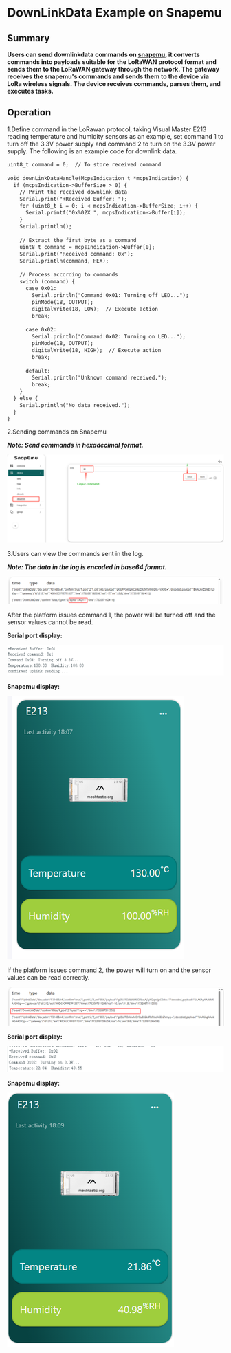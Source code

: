 # DownLinkData Example on Snapemu

## Summary

**Users can send downlinkdata commands on [snapemu](https://platform.snapemu.com/user/login), it converts commands into payloads suitable for the LoRaWAN protocol format and sends them to the LoRaWAN gateway through the network. The gateway receives the snapemu's commands and sends them to the device via LoRa wireless signals. The device receives commands, parses them, and executes tasks.**

## Operation

1.Define command in the LoRawan protocol, taking Visual Master E213 reading temperature and humidity sensors as an example, set command 1 to turn off the 3.3V power supply and command 2 to turn on the 3.3V power supply. The following is an example code for downlink data.

```
uint8_t command = 0;  // To store received command

void downLinkDataHandle(McpsIndication_t *mcpsIndication) {
  if (mcpsIndication->BufferSize > 0) {
    // Print the received downlink data
    Serial.print("+Received Buffer: ");
    for (uint8_t i = 0; i < mcpsIndication->BufferSize; i++) {
      Serial.printf("0x%02X ", mcpsIndication->Buffer[i]);
    }
    Serial.println();

    // Extract the first byte as a command
    uint8_t command = mcpsIndication->Buffer[0];
    Serial.print("Received command: 0x");
    Serial.println(command, HEX);

    // Process according to commands
    switch (command) {
      case 0x01:
        Serial.println("Command 0x01: Turning off LED...");
        pinMode(18, OUTPUT);
        digitalWrite(18, LOW);  // Execute action
        break;

      case 0x02:
        Serial.println("Command 0x02: Turning on LED...");
        pinMode(18, OUTPUT);
        digitalWrite(18, HIGH);  // Execute action
        break;

      default:
        Serial.println("Unknown command received.");  
        break;
    }
  } else {
    Serial.println("No data received.");
  }
}
```

2.Sending commands on Snapemu

***Note: Send commands in hexadecimal format.***

![](img/downlinkdata_example_on_snapemu/1.png)

3.Users can view the commands sent in the log.

***Note: The data in the log is encoded in base64 format.***

![](img/downlinkdata_example_on_snapemu/2.png)

After the platform issues command 1, the power will be turned off and the sensor values cannot be read.

**Serial port display:**

![](img/downlinkdata_example_on_snapemu/3.png)

**Snapemu display:**

![](img/downlinkdata_example_on_snapemu/4.png)

If the platform issues command 2, the power will turn on and the sensor values can be read correctly.

![](img/downlinkdata_example_on_snapemu/5.png)

**Serial port display:**

![](img/downlinkdata_example_on_snapemu/6.png)

**Snapemu display:**

![](img/downlinkdata_example_on_snapemu/7.png)
